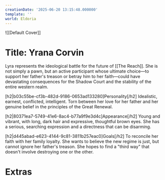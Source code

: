 ```yaml
---
creationDate: '2025-06-20 13:15:48.000000'
template: ''
world: Eldoria
---
```

![[Default Cover]]

# Title: Yrana Corvin

Lyra represents the ideological battle for the future of [[The Reach]]. She is not simply a pawn, but an active participant whose ultimate choice—to support her father's treason or betray him to her faith—could have devastating consequences for the Shadow Court and the stability of the entire western realm.

[h2|b03c55be-cf3b-482d-9186-0653ad133280]Personality[/h2]
Idealistic, earnest, conflicted, intelligent. Torn between her love for her father and her genuine belief in the principles of the Great Renewal.

[h2|80371ea7-5749-41e6-8ac4-b77a9f9e3d4c]Appearance[/h2]
Young and vibrant, with long, dark hair and expressive, thoughtful brown eyes. She has a serious, searching expression and a directness that can be disarming.

[h2|d445abad-e623-4144-9c81-3811b257eac0]Goals[/h2]
To reconcile her faith with her family loyalty. She wants to believe the new regime is just, but cannot ignore her father's treason. She hopes to find a "third way" that doesn't involve destroying one or the other.





# Extras

